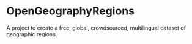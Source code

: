 # OpenGeographyRegions
A project to create a free, global, crowdsourced, multilingual dataset of geographic regions
